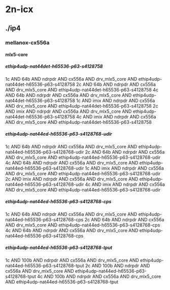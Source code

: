 # 2n-icx
## ./ip4
### mellanox-cx556a
#### mlx5-core
##### ethip4udp-nat44det-h65536-p63-s4128758
1c AND 64b AND ndrpdr AND cx556a AND drv_mlx5_core AND ethip4udp-nat44det-h65536-p63-s4128758
2c AND 64b AND ndrpdr AND cx556a AND drv_mlx5_core AND ethip4udp-nat44det-h65536-p63-s4128758
4c AND 64b AND ndrpdr AND cx556a AND drv_mlx5_core AND ethip4udp-nat44det-h65536-p63-s4128758
1c AND imix AND ndrpdr AND cx556a AND drv_mlx5_core AND ethip4udp-nat44det-h65536-p63-s4128758
2c AND imix AND ndrpdr AND cx556a AND drv_mlx5_core AND ethip4udp-nat44det-h65536-p63-s4128758
4c AND imix AND ndrpdr AND cx556a AND drv_mlx5_core AND ethip4udp-nat44det-h65536-p63-s4128758
##### ethip4udp-nat44ed-h65536-p63-s4128768-udir
1c AND 64b AND ndrpdr AND cx556a AND drv_mlx5_core AND ethip4udp-nat44ed-h65536-p63-s4128768-udir
2c AND 64b AND ndrpdr AND cx556a AND drv_mlx5_core AND ethip4udp-nat44ed-h65536-p63-s4128768-udir
4c AND 64b AND ndrpdr AND cx556a AND drv_mlx5_core AND ethip4udp-nat44ed-h65536-p63-s4128768-udir
1c AND imix AND ndrpdr AND cx556a AND drv_mlx5_core AND ethip4udp-nat44ed-h65536-p63-s4128768-udir
2c AND imix AND ndrpdr AND cx556a AND drv_mlx5_core AND ethip4udp-nat44ed-h65536-p63-s4128768-udir
4c AND imix AND ndrpdr AND cx556a AND drv_mlx5_core AND ethip4udp-nat44ed-h65536-p63-s4128768-udir
##### ethip4udp-nat44ed-h65536-p63-s4128768-cps
1c AND 64b AND ndrpdr AND cx556a AND drv_mlx5_core AND ethip4udp-nat44ed-h65536-p63-s4128768-cps
2c AND 64b AND ndrpdr AND cx556a AND drv_mlx5_core AND ethip4udp-nat44ed-h65536-p63-s4128768-cps
4c AND 64b AND ndrpdr AND cx556a AND drv_mlx5_core AND ethip4udp-nat44ed-h65536-p63-s4128768-cps
##### ethip4udp-nat44ed-h65536-p63-s4128768-tput
1c AND 100b AND ndrpdr AND cx556a AND drv_mlx5_core AND ethip4udp-nat44ed-h65536-p63-s4128768-tput
2c AND 100b AND ndrpdr AND cx556a AND drv_mlx5_core AND ethip4udp-nat44ed-h65536-p63-s4128768-tput
4c AND 100b AND ndrpdr AND cx556a AND drv_mlx5_core AND ethip4udp-nat44ed-h65536-p63-s4128768-tput
